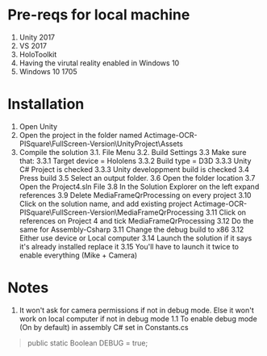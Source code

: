 # Pre-reqs for local machine

1. Unity 2017
2. VS 2017
3. HoloToolkit
4. Having the virutal reality enabled in Windows 10
5. Windows 10 1705

# Installation

1. Open Unity
2. Open the project in the folder named Actimage-OCR-PISquare\FullScreen-Version\UnityProject\Assets
3. Compile the solution
    3.1. File Menu
    3.2. Build Settings
    3.3 Make sure that:
        3.3.1 Target device = Hololens
        3.3.2 Build type = D3D
        3.3.3 Unity C# Project is checked
        3.3.3 Unity developpment build is checked
    3.4 Press build
    3.5 Select an output folder.
    3.6 Open the folder location
    3.7 Open the Project4.sln File
    3.8 In the Solution Explorer on the left expand references
    3.9 Delete MediaFrameQrProcessing on every project 
    3.10 Click on the solution name, and add existing project Actimage-OCR-PISquare\FullScreen-Version\MediaFrameQrProcessing
    3.11 Click on references on Project 4 and tick MediaFrameQrProcessing
    3.12 Do the same for Assembly-Csharp
    3.11 Change the debug build to x86
    3.12 Either use device or Local computer
    3.14 Launch the solution if it says it's already installed replace it
    3.15 You'll have to launch it twice to enable everything (Mike + Camera)

# Notes
1. It won't ask for camera permissions if not in debug mode. Else it won't work on local computer if not in debug mode
1.1 To enable debug mode (On by default) in assembly C# set in Constants.cs         
> public static Boolean DEBUG = true;

